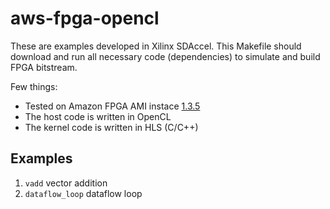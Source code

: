 # aws-fpga-opencl

These are examples developed in Xilinx SDAccel. This Makefile should
download and run all necessary code (dependencies) to simulate and build FPGA bitstream.

Few things:

* Tested on Amazon FPGA AMI instace [1.3.5](https://aws.amazon.com/marketplace/pp/B06VVYBLZZ)
* The host code is written in OpenCL
* The kernel code is written in HLS (C/C++)

## Examples
1. `vadd` vector addition
1. `dataflow_loop` dataflow loop
